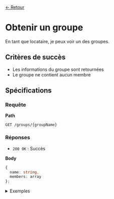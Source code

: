 [← Retour](../README.md)

# Obtenir un groupe

En tant que locataire, je peux voir un des groupes.

## Critères de succès

- Les informations du groupe sont retournées
- Le groupe ne contient aucun membre

## Spécifications

### Requête

**Path**

`GET /groups/{groupName}`

### Réponses

- `200 OK` : Succès

**Body**

```ts
{
  name: string,
  members: array
};
```

  <details>
  <summary>Exemples</summary>

```json
{
  "name": "The-office",
  "members": []
};
```

- `404 NOT FOUND`: Le nom de groupe ne correspond à aucun groupe

  **Body**

  ```ts
  {
    error: "ENTITY_NOT_FOUND",
    description: "Le groupe {groupName} n'existe pas"
  }
  ```
